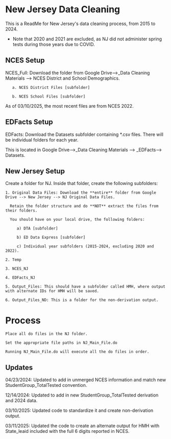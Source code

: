 
# New Jersey Data Cleaning

This is a ReadMe for New Jersey's data cleaning process, from 2015 to 2024.
* Note that 2020 and 2021 are excluded, as NJ did not administer spring tests during those years due to COVID.

## NCES Setup

NCES_Full: Download the folder from Google Drive-->_Data Cleaning Materials --> NCES District and School Demographics.
    
       a. NCES District Files [subfolder] 

       b. NCES School Files [subfolder]

As of 03/10/2025, the most recent files are from NCES 2022. 

## EDFacts Setup
EDFacts: Download the Datasets subfolder containing *.csv files. There will be individual folders for each year. 

This is located in Google Drive-->_Data Cleaning Materials --> _EDFacts--> Datasets.

## New Jersey Setup
  Create a folder for NJ. Inside that folder, create the following subfolders:
  
    1. Original Data Files: Download the **entire** folder from Google Drive --> New Jersey --> NJ Original Data Files.

      Retain the folder structure and do **NOT** extract the files from their folders.

      You should have on your local drive, the following folders:
          
         a) DTA [subfolder]

         b) ED Data Express [subfolder]

         c) Individual year subfolders (2015-2024, excluding 2020 and 2022).
                      
    2. Temp  
             
    3. NCES_NJ 
          
    4. EDFacts_NJ 
          
    5. Output_Files: This should have a subfolder called HMH, where output with alternate IDs for HMH will be saved.
          
    6. Output_Files_ND: This is a folder for the non-derivation output.

# Process
    Place all do files in the NJ folder.
        
    Set the appropriate file paths in NJ_Main_File.do
        
    Running NJ_Main_File.do will execute all the do files in order.

## Updates
04/23/2024: Updated to add in unmerged NCES information and match new StudentGroup_TotalTested convention.

12/14/2024: Updated to add in new StudentGroup_TotalTested derivation and 2024 data.

03/10/2025: Updated code to standardize it and create non-derivation output.

03/11/2025: Updated the code to create an alternate output for HMH with State_leaid included with the full 6 digits reported in NCES.
